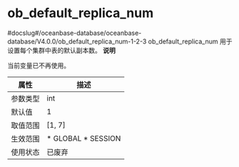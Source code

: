 ob_default_replica_num 
===========================================
#docslug#/oceanbase-database/oceanbase-database/V4.0.0/ob_default_replica_num-1-2-3
ob_default_replica_num 用于设置每个集群中表的默认副本数。
**说明**



当前变量已不再使用。


| **属性** |                                                   **描述**                                                   |
|--------|------------------------------------------------------------------------------------------------------------|
| 参数类型   | int                                                                                                        |
| 默认值    | 1                                                                                                          |
| 取值范围   | \[1, 7\]                                                                                                   |
| 生效范围   | * GLOBAL   * SESSION    |
| 使用状态   | 已废弃                                                                                                        |



